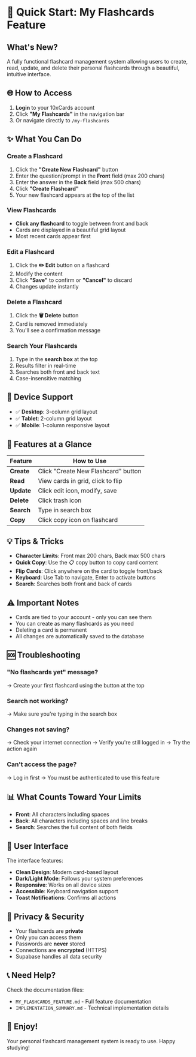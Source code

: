 # 🚀 Quick Start: My Flashcards Feature

## What's New?

A fully functional flashcard management system allowing users to create, read, update, and delete their personal flashcards through a beautiful, intuitive interface.

## 🌐 How to Access

1. **Login** to your 10xCards account
2. Click **"My Flashcards"** in the navigation bar
3. Or navigate directly to `/my-flashcards`

## ✨ What You Can Do

### Create a Flashcard

1. Click the **"Create New Flashcard"** button
2. Enter the question/prompt in the **Front** field (max 200 chars)
3. Enter the answer in the **Back** field (max 500 chars)
4. Click **"Create Flashcard"**
5. Your new flashcard appears at the top of the list

### View Flashcards

- **Click any flashcard** to toggle between front and back
- Cards are displayed in a beautiful grid layout
- Most recent cards appear first

### Edit a Flashcard

1. Click the **✏️ Edit** button on a flashcard
2. Modify the content
3. Click **"Save"** to confirm or **"Cancel"** to discard
4. Changes update instantly

### Delete a Flashcard

1. Click the **🗑️ Delete** button
2. Card is removed immediately
3. You'll see a confirmation message

### Search Your Flashcards

1. Type in the **search box** at the top
2. Results filter in real-time
3. Searches both front and back text
4. Case-insensitive matching

## 📱 Device Support

- ✅ **Desktop**: 3-column grid layout
- ✅ **Tablet**: 2-column grid layout
- ✅ **Mobile**: 1-column responsive layout

## 🎯 Features at a Glance

| Feature    | How to Use                          |
| ---------- | ----------------------------------- |
| **Create** | Click "Create New Flashcard" button |
| **Read**   | View cards in grid, click to flip   |
| **Update** | Click edit icon, modify, save       |
| **Delete** | Click trash icon                    |
| **Search** | Type in search box                  |
| **Copy**   | Click copy icon on flashcard        |

## 💡 Tips & Tricks

- **Character Limits**: Front max 200 chars, Back max 500 chars
- **Quick Copy**: Use the 📋 copy button to copy card content
- **Flip Cards**: Click anywhere on the card to toggle front/back
- **Keyboard**: Use Tab to navigate, Enter to activate buttons
- **Search**: Searches both front and back of cards

## ⚠️ Important Notes

- Cards are tied to your account - only you can see them
- You can create as many flashcards as you need
- Deleting a card is permanent
- All changes are automatically saved to the database

## 🆘 Troubleshooting

### "No flashcards yet" message?

→ Create your first flashcard using the button at the top

### Search not working?

→ Make sure you're typing in the search box

### Changes not saving?

→ Check your internet connection
→ Verify you're still logged in
→ Try the action again

### Can't access the page?

→ Log in first
→ You must be authenticated to use this feature

## 📊 What Counts Toward Your Limits

- **Front**: All characters including spaces
- **Back**: All characters including spaces and line breaks
- **Search**: Searches the full content of both fields

## 🎨 User Interface

The interface features:

- **Clean Design**: Modern card-based layout
- **Dark/Light Mode**: Follows your system preferences
- **Responsive**: Works on all device sizes
- **Accessible**: Keyboard navigation support
- **Toast Notifications**: Confirms all actions

## 🔐 Privacy & Security

- Your flashcards are **private**
- Only you can access them
- Passwords are **never** stored
- Connections are **encrypted** (HTTPS)
- Supabase handles all data security

## 📞 Need Help?

Check the documentation files:

- `MY_FLASHCARDS_FEATURE.md` - Full feature documentation
- `IMPLEMENTATION_SUMMARY.md` - Technical implementation details

## 🎉 Enjoy!

Your personal flashcard management system is ready to use. Happy studying!
